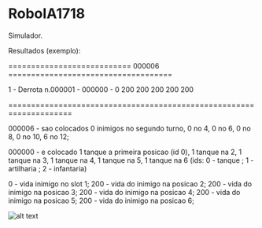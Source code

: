 # RoboIA1718

Simulador.

Resultados (exemplo):

===========================		000006		====================================

1	-	Derrota	n.000001	-	000000	-		0	200	200	200	200	200

====================================================================

000006 - sao colocados 0 inimigos no segundo turno, 0 no 4, 0 no 6, 0 no 8, 0 no 10, 6 no 12;

000000 - e colocado 1 tanque a primeira posicao (id 0), 1 tanque na 2, 1 tanque na 3, 1 tanque na 4, 1 tanque na 5, 1 tanque na 6
(ids: 0 - tanque ; 1 - artilharia ; 2 - infantaria)

0 - vida inimigo no slot 1;
200 - vida do inimigo na posicao 2;
200 - vida do inimigo na posicao 3;
200 - vida do inimigo na posicao 4;
200 - vida do inimigo na posicao 5;
200 - vida do inimigo na posicao 6;

![alt text](https://scontent.ffnc1-1.fna.fbcdn.net/v/t1.0-9/22789138_1506901639385391_4758305993297961974_n.jpg?oh=4b7fc414a336bfca952debbe8be926d6&oe=5AA33299)
